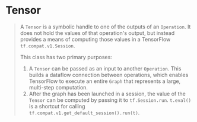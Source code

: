 # Tensor

> A `Tensor` is a symbolic handle to one of the outputs of an `Operation`. It does not hold the values of that operation's output, but instead provides a means of computing those values in a TensorFlow `tf.compat.v1.Session`.
>
> This class has two primary purposes:
>
> 1. A `Tensor` can be passed as an input to another `Operation`. This builds a dataflow connection between operations, which enables TensorFlow to execute an entire `Graph` that represents a large, multi-step computation.
> 2. After the graph has been launched in a session, the value of the `Tensor` can be computed by passing it to `tf.Session.run`. `t.eval()` is a shortcut for calling `tf.compat.v1.get_default_session().run(t)`.

